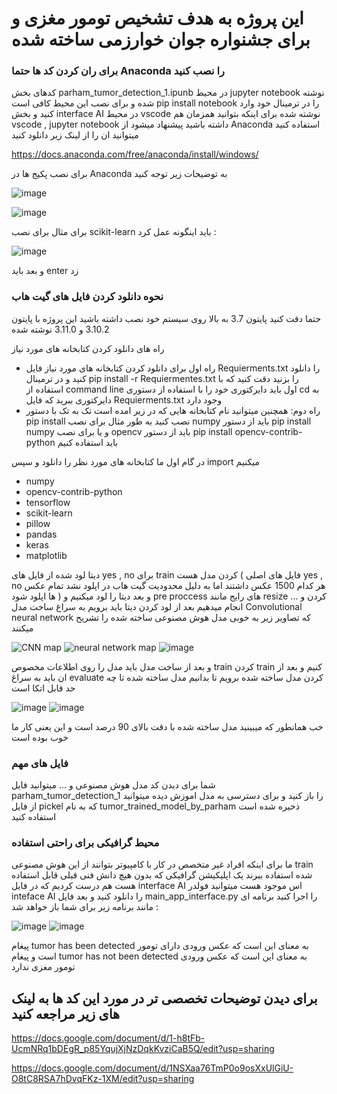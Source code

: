 # این پروژه به هدف  تشخیص تومور مغزی و برای جشنواره جوان خوارزمی ساخته شده
### برای ران کردن کد ها حتما Anaconda را نصب کنید 
کدهای بخش parham_tumor_detection_1.ipunb در محیط jupyter notebook  نوشته شده و برای نصب این محیط کافی است pip install notebook را در ترمینال خود وارد کنید و بخش interface AI در محیط vscode نوشته شده برای اینکه بتوانید همزمان هم vscode , jupyter notebook  داشته باشید پیشنهاد میشود از Anaconda استفاده کنید میتوانید ان را از لینک زیر دانلود کنید 

https://docs.anaconda.com/free/anaconda/install/windows/

برای نصب پکیج ها در  Anaconda به توضیحات زیر توجه کنید 

![image](https://github.com/parhambt/MRI-brain-tumor-detection/assets/124530126/fb2f3e2d-14a0-4807-a6aa-d08a30b4fc51)

![image](https://github.com/parhambt/MRI-brain-tumor-detection/assets/124530126/0f4e7ded-9028-44f5-9f1f-43348225a032)

برای مثال برای نصب scikit-learn باید اینگونه عمل کرد : 


![image](https://github.com/parhambt/MRI-brain-tumor-detection/assets/124530126/11adcf52-bdba-4fa4-b7cc-4180f83ff55a)

و بعد باید enter زد 

### نحوه دانلود کردن فایل های گیت هاب

حتما دقت کنید پایتون 3.7 به بالا روی سیستم خود نصب داشته باشید 
این پروژه با پایتون 3.10.2 و 3.11.0 نوشته شده 

راه های دانلود کردن کتابخانه های مورد نیاز 

- راه اول برای دانلود کردن کتابخانه های مورد نیاز فایل Requierments.txt را دانلود کنید و در ترمینال pip install -r Requiermentes.txt را بزنید دقت کنید که با استفاده از command line اول باید دایرکتوری خود را با استفاده از دستوری cd به دایرکتوری ببرید که فایل Requierments.txt وجود دارد
- راه دوم: همچنین میتوانید نام کتابخانه هایی که در زیر امده است تک به تک با دستور pip install نصب کنید به طور مثال برای نصب numpy باید از دستور pip install numpy و یا برای نصب opencv باید از دستور  pip install opencv-contrib-python باید استفاده کنیم

  
در گام اول ما کتابخانه های مورد نظر را دانلود و سپس import میکنیم



- numpy
- opencv-contrib-python
- tensorflow
- scikit-learn
- pillow
- pandas
- keras
- matplotlib


دیتا لود شده از فایل های yes , no برای train کردن مدل هست ( فایل های اصلی yes , no  هر کدام 1500 عکس داشتند اما به دلیل محدودیت گیت هاب در اپلود نشد تمام عکس ها اپلود شود )
و بعد دیتا را لود میکنیم و pre proccess های رایج مانند resize کردن و ... انجام میدهیم 
بعد از لود کردن دیتا باید برویم به سراغ ساخت مدل Convolutional neural network که تصاویر زیر به خوبی مدل هوش مصنوعی ساخته شده را تشریح میکنند 


![CNN map](https://github.com/parhambt/MRI-brain-tumor-detection/assets/124530126/57111c59-2eef-4e2d-ba7a-8da76b4ddcc5)
![neural network map](https://github.com/parhambt/MRI-brain-tumor-detection/assets/124530126/5b7fbde9-8c13-4232-a674-751beabea482)
![image](https://github.com/parhambt/MRI-brain-tumor-detection/assets/124530126/48566f99-2eee-449e-9bda-4570ad26f3da)

و بعد از ساخت مدل باید مدل را روی اطلاعات مخصوص train کردن train کنیم و بعد از ان باید به سراغ evaluate کردن مدل ساخته شده برویم تا بدانیم مدل ساخته شده تا چه حد قابل اتکا است


![image](https://github.com/parhambt/MRI-brain-tumor-detection/assets/124530126/6c3fcc9d-25e8-44d9-94c0-2d005eab9bf8)
![image](https://github.com/parhambt/MRI-brain-tumor-detection/assets/124530126/a7b71955-acdb-4ae5-a2d2-20b863d8c4c5)


خب همانطور که میبینید مدل ساخته شده با دقت بالای 90 درصد است و این یعنی کار ما خوب بوده است 
### فایل های مهم 

شما برای دیدن کد مدل هوش مصنوعی و ... میتوانید فایل parham_tumor_detection_1 را باز کنید و برای دسترسی به مدل اموزش دیده میتوانید از فایل pickel  که به نام tumor_trained_model_by_parham ذخیره شده است استفاده کنید 


### محیط گرافیکی برای راحتی استفاده 


ما برای اینکه افراد غیر متخصص در کار با کامپیوتر بتوانند از این هوش مصنوعی train شده استفاده ببرند یک اپلیکیشن گرافیکی که بدون هیچ دانش فنی قبلی قابل استفاده هست هم درست کردیم که در فایل interface AI اس
موجود هست میتوانید فولدر inteface AI را دانلود کنید و بعد فایل main_app_interface.py را اجرا کنید برنامه ای مانند برنامه زیر برای شما باز خواهد شد :

![image](https://github.com/parhambt/MRI-brain-tumor-detection/assets/124530126/494a91ff-2f87-4701-b5b8-7b2e6fb841d1)
![image](https://github.com/parhambt/MRI-brain-tumor-detection/assets/124530126/85c7f16d-4dd2-4709-97ec-cdbea6897859)


پیغام tumor has been detected به معنای این است که عکس ورودی دارای تومور است و پیغام tumor has not been detected به معنای این است که عکس ورودی تومور مغزی ندارد 

## برای دیدن توضیحات تخصصی تر در مورد این کد ها به لینک های زیر مراجعه کنید 

https://docs.google.com/document/d/1-h8tFb-UcmNRq1bDEgR_p85YqujXjNzDqkKvziCaB5Q/edit?usp=sharing


https://docs.google.com/document/d/1NSXaa76TmP0o9osXxUlGiU-O8tC8RSA7hDvqFKz-1XM/edit?usp=sharing

